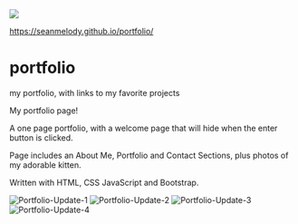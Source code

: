 <img src="https://img.shields.io/badge/LICENSE-mit-green"/>

https://seanmelody.github.io/portfolio/


# portfolio
my portfolio, with links to my favorite projects

My portfolio page!

A one page portfolio, with a welcome page that will hide when the enter button is clicked.

Page includes an About Me, Portfolio and Contact Sections, plus photos of my adorable kitten.

Written with HTML, CSS JavaScript and Bootstrap.


![Portfolio-Update-1](https://user-images.githubusercontent.com/68625400/106943813-c0e3f280-66da-11eb-8449-b83077ee0534.png)
![Portfolio-Update-2](https://user-images.githubusercontent.com/68625400/106943818-c2151f80-66da-11eb-8e83-e4ea07b995b7.png)
![Portfolio-Update-3](https://user-images.githubusercontent.com/68625400/106943822-c2adb600-66da-11eb-9396-279fb6a3e68f.png)
![Portfolio-Update-4](https://user-images.githubusercontent.com/68625400/106943827-c3dee300-66da-11eb-8d8f-a598cfcb2a48.png)

